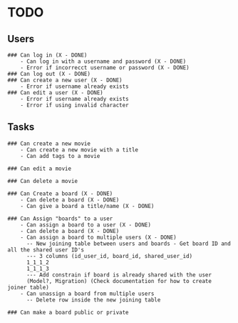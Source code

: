 # TODO

## Users

    ### Can log in (X - DONE)
        - Can log in with a username and password (X - DONE)
        - Error if incorrecct username or password (X - DONE)
    ### Can log out (X - DONE)
    ### Can create a new user (X - DONE)
        - Error if username already exists
    ### Can edit a user (X - DONE)
        - Error if username already exists
        - Error if using invalid character

## Tasks

    ### Can create a new movie
        - Can create a new movie with a title
        - Can add tags to a movie

    ### Can edit a movie

    ### Can delete a movie

    ### Can Create a board (X - DONE)
        - Can delete a board (X - DONE)
        - Can give a board a title/name (X - DONE)

    ### Can Assign "boards" to a user
        - Can assign a board to a user (X - DONE)
        - Can delete a board (X - DONE)
        - Can assign a board to multiple users (X - DONE)
          -- New joining table between users and boards - Get board ID and all the shared user ID's
          --- 3 columns (id_user_id, board_id, shared_user_id)
          1_1_1_2
          1_1_1_3
          --- Add constrain if board is already shared with the user
          (Model?, Migration) (Check documentation for how to create joiner table)
        - Can unassign a board from multiple users
          -- Delete row inside the new joining table

    ### Can make a board public or private

<!--
Create a table that can add rows and columns
    - Add ability to add a top level column which can have any label (e.g A - B - C)
    - Add ability to add a row to the whole column which can have any label
      - For each column add equal amount of spanning row boxes
    - Allow row to be deleted (with confirmation if there are columns in it)
      - If row is deleted, delete all from the full row (Horizontal association)
    - Allow column to be deleted (with confirmation if there are rows in it)
      - If column is deleted, delete all associated rows (Vertical association)
    - Sort rows vertically by A-Z
    - Allow columns to be draggable to readjust the size and retain that new size on refresh
    - Add ability to create tags (TBD)
      - Create them on board creation and allow users to select them during movie add
    -For each row or column added save and retain aswell as any content added save and retain.
-->

<!-- 
A table that can have rows and columns
I need a Column database table - Has many cells
a Row database table - Has many cells
a Cell database table - belongs to column and row
